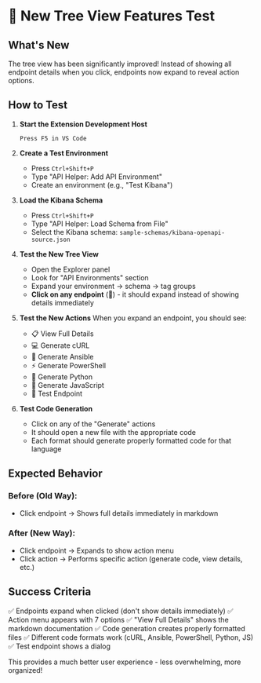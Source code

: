 # 🌳 New Tree View Features Test

## What's New

The tree view has been significantly improved! Instead of showing all endpoint details when you click, endpoints now expand to reveal action options.

## How to Test

1. **Start the Extension Development Host**
   ```
   Press F5 in VS Code
   ```

2. **Create a Test Environment**
   - Press `Ctrl+Shift+P`
   - Type "API Helper: Add API Environment"
   - Create an environment (e.g., "Test Kibana")

3. **Load the Kibana Schema**
   - Press `Ctrl+Shift+P`
   - Type "API Helper: Load Schema from File"
   - Select the Kibana schema: `sample-schemas/kibana-openapi-source.json`

4. **Test the New Tree View**
   - Open the Explorer panel
   - Look for "API Environments" section
   - Expand your environment → schema → tag groups
   - **Click on any endpoint** (🔗) - it should expand instead of showing details immediately

5. **Test the New Actions**
   When you expand an endpoint, you should see:
   - 📋 View Full Details
   - 💻 Generate cURL
   - 🔧 Generate Ansible  
   - ⚡ Generate PowerShell
   - 🐍 Generate Python
   - 📜 Generate JavaScript
   - 🧪 Test Endpoint

6. **Test Code Generation**
   - Click on any of the "Generate" actions
   - It should open a new file with the appropriate code
   - Each format should generate properly formatted code for that language

## Expected Behavior

### Before (Old Way):
- Click endpoint → Shows full details immediately in markdown

### After (New Way):  
- Click endpoint → Expands to show action menu
- Click action → Performs specific action (generate code, view details, etc.)

## Success Criteria

✅ Endpoints expand when clicked (don't show details immediately)
✅ Action menu appears with 7 options
✅ "View Full Details" shows the markdown documentation
✅ Code generation creates properly formatted files
✅ Different code formats work (cURL, Ansible, PowerShell, Python, JS)
✅ Test endpoint shows a dialog

This provides a much better user experience - less overwhelming, more organized!

